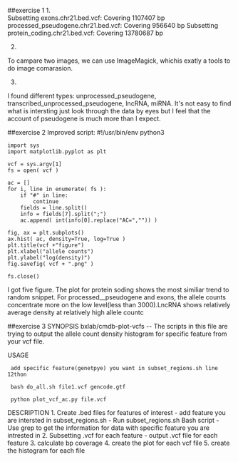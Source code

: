 ##exercise 1
1.  
Subsetting exons.chr21.bed.vcf: Covering 1107407 bp
processed_pseudogene.chr21.bed.vcf: Covering 956640 bp
Subsetting protein_coding.chr21.bed.vcf: Covering 13780687 bp

2. 
To campare two images, we can use ImageMagick, whichis exatly a tools to do image comarasion.

3. 
I found different types: unprocessed_pseudogene, transcribed_unprocessed_pseudogene, lncRNA, miRNA. It's not easy to find what is intersting just look through the data by eyes but I feel that the account of pseudogene is much more than I expect.




##exercise 2
Improved script: 
	#!/usr/bin/env python3

	import sys
	import matplotlib.pyplot as plt

	vcf = sys.argv[1]
	fs = open( vcf )

	ac = []
	for i, line in enumerate( fs ):
	    if "#" in line:
	        continue
	    fields = line.split()
	    info = fields[7].split(";")
	    ac.append( int(info[0].replace("AC=","")) )

	fig, ax = plt.subplots()
	ax.hist( ac, density=True, log=True )
	plt.title(vcf +"figure")
	plt.xlabel("allele counts")
	plt.ylabel("log(density)")
	fig.savefig( vcf + ".png" )

	fs.close()

I got five figure. The plot for protein soding shows the most similiar trend to random snippet. For processed__pseudogene and exons, the allele counts concentrate more on the low level(less than 3000).LncRNA shows relatively average density at relatively high allele countc

##exercise 3
SYNOPSIS
     bxlab/cmdb-plot-vcfs -- The scripts in this file are trying to output the allele count density histogram for specific feature from your vcf file.

 USAGE 

     add specific feature(genetpye) you want in subset_regions.sh line 12thon 
     
     bash do_all.sh file1.vcf gencode.gtf
     
     python plot_vcf_ac.py file.vcf

 DESCRIPTION
    1. Create .bed files for features of interest
       - add feature you are intersted in subset_regions.sh
	     - Run subset_regions.sh Bash script
       - Use grep to get the information for data with specific feature you are intrested in
    2. Subsetting .vcf for each feature
	    - output .vcf file for each feature
	  3. calculate bp coverage 
    4. create the plot for each vcf file
    5. create the histogram for each file
